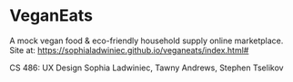 # VeganEats
A mock vegan food & eco-friendly household supply online marketplace.
Site at: https://sophialadwiniec.github.io/veganeats/index.html# 

CS 486: UX Design
Sophia Ladwiniec, Tawny Andrews, Stephen Tselikov

